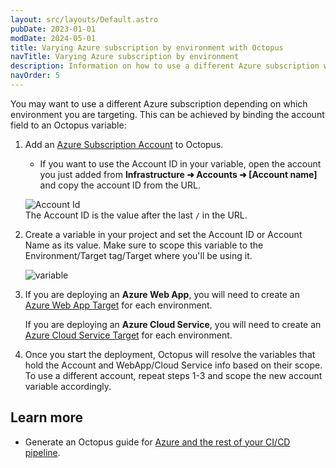 ```yaml
---
layout: src/layouts/Default.astro
pubDate: 2023-01-01
modDate: 2024-05-01
title: Varying Azure subscription by environment with Octopus
navTitle: Varying Azure subscription by environment
description: Information on how to use a different Azure subscription when deploying to different environments.
navOrder: 5
---
```


You may want to use a different Azure subscription depending on which environment you are targeting. This can be achieved by binding the account field to an Octopus variable:

1. Add an [Azure Subscription Account](/docs/infrastructure/accounts/azure) to Octopus.
   * If you want to use the Account ID in your variable, open the account you just added from **Infrastructure ➜ Accounts ➜ [Account name]** and copy the account ID from the URL.

   ![Account Id](/docs/deployments/azure/images/varying-account-id.png)
   ​    
   The Account ID is the value after the last `/` in the URL.

2. Create a variable in your project and set the Account ID or Account Name as its value. Make sure to scope this variable to the Environment/Target tag/Target where you'll be using it.

   ![variable](/docs/deployments/azure/images/varying-variable.png)

3. If you are deploying an **Azure Web App**, you will need to create an [Azure Web App Target](/docs/deployments/azure/deploying-a-package-to-an-azure-web-app) for each environment.

   If you are deploying an **Azure Cloud Service**, you will need to create an [Azure Cloud Service Target](/docs/infrastructure/deployment-targets/azure/cloud-service-targets) for each environment.

4. Once you start the deployment, Octopus will resolve the variables that hold the Account and WebApp/Cloud Service info based on their scope. To use a different account, repeat steps 1-3 and scope the new account variable accordingly.

## Learn more

- Generate an Octopus guide for [Azure and the rest of your CI/CD pipeline](https://octopus.com/docs/guides?destination=Azure%20websites).
